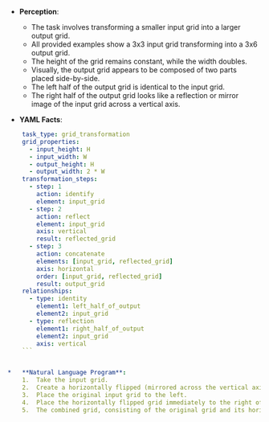 *   **Perception**:
    *   The task involves transforming a smaller input grid into a larger output grid.
    *   All provided examples show a 3x3 input grid transforming into a 3x6 output grid.
    *   The height of the grid remains constant, while the width doubles.
    *   Visually, the output grid appears to be composed of two parts placed side-by-side.
    *   The left half of the output grid is identical to the input grid.
    *   The right half of the output grid looks like a reflection or mirror image of the input grid across a vertical axis.

*   **YAML Facts**:
    
```yaml
    task_type: grid_transformation
    grid_properties:
      - input_height: H
      - input_width: W
      - output_height: H
      - output_width: 2 * W
    transformation_steps:
      - step: 1
        action: identify
        element: input_grid
      - step: 2
        action: reflect
        element: input_grid
        axis: vertical
        result: reflected_grid
      - step: 3
        action: concatenate
        elements: [input_grid, reflected_grid]
        axis: horizontal
        order: [input_grid, reflected_grid]
        result: output_grid
    relationships:
      - type: identity
        element1: left_half_of_output
        element2: input_grid
      - type: reflection
        element1: right_half_of_output
        element2: input_grid
        axis: vertical
    ```


*   **Natural Language Program**:
    1.  Take the input grid.
    2.  Create a horizontally flipped (mirrored across the vertical axis) version of the input grid.
    3.  Place the original input grid to the left.
    4.  Place the horizontally flipped grid immediately to the right of the original grid.
    5.  The combined grid, consisting of the original grid and its horizontal reflection concatenated side-by-side, forms the output grid.